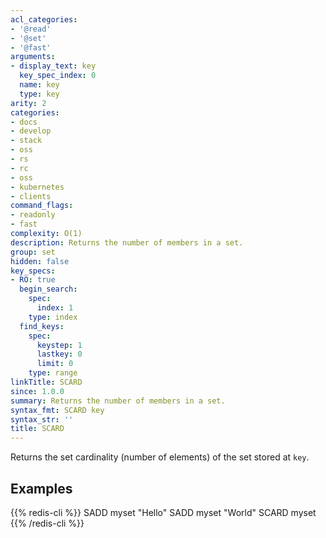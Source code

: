 ```yaml
---
acl_categories:
- '@read'
- '@set'
- '@fast'
arguments:
- display_text: key
  key_spec_index: 0
  name: key
  type: key
arity: 2
categories:
- docs
- develop
- stack
- oss
- rs
- rc
- oss
- kubernetes
- clients
command_flags:
- readonly
- fast
complexity: O(1)
description: Returns the number of members in a set.
group: set
hidden: false
key_specs:
- RO: true
  begin_search:
    spec:
      index: 1
    type: index
  find_keys:
    spec:
      keystep: 1
      lastkey: 0
      limit: 0
    type: range
linkTitle: SCARD
since: 1.0.0
summary: Returns the number of members in a set.
syntax_fmt: SCARD key
syntax_str: ''
title: SCARD
---
```

Returns the set cardinality (number of elements) of the set stored at `key`.

## Examples

{{% redis-cli %}}
SADD myset "Hello"
SADD myset "World"
SCARD myset
{{% /redis-cli %}}

